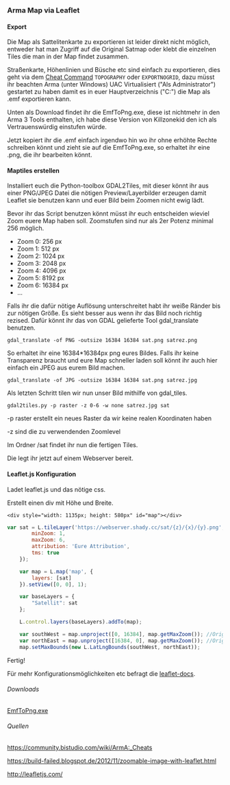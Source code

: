 ### Arma Map via Leaflet

#### Export

Die Map als Sattelitenkarte zu exportieren ist leider direkt nicht möglich, entweder hat man Zugriff auf die Original Satmap oder klebt die einzelnen Tiles die man in der Map findet zusammen.

Straßenkarte, Höhenlinien und Büsche etc sind einfach zu exportieren, dies geht via dem [Cheat Command](https://community.bistudio.com/wiki/ArmA:_Cheats#TOPOGRAPHY) `TOPOGRAPHY` oder `EXPORTNOGRID`, dazu müsst ihr beachten Arma (unter Windows) UAC Virtualisiert ("Als Administrator") gestartet zu haben damit es in euer Hauptverzeichnis ("C:") die Map als .emf exportieren kann.

Unten als Download findet ihr die EmfToPng.exe, diese ist nichtmehr in den Arma 3 Tools enthalten, ich habe diese Version von Killzonekid den ich als Vertrauenswürdig einstufen würde.

Jetzt kopiert ihr die .emf einfach irgendwo hin wo ihr ohne erhöhte Rechte schreiben könnt und zieht sie auf die EmfToPng.exe, so erhaltet ihr eine .png, die ihr bearbeiten könnt.

#### Maptiles erstellen

Installiert euch die Python-toolbox GDAL2Tiles, mit dieser könnt ihr aus einer PNG/JPEG Datei die nötigen Preview/Layerbilder erzeugen damit Leaflet sie benutzen kann und euer Bild beim Zoomen nicht ewig lädt.

Bevor ihr das Script benutzen könnt müsst ihr euch entscheiden wieviel Zoom euere Map haben soll. Zoomstufen sind nur als 2er Potenz minimal 256 möglich.

 - Zoom 0: 256 px
 - Zoom 1: 512 px
 - Zoom 2: 1024 px
 - Zoom 3: 2048 px
 - Zoom 4: 4096 px
 - Zoom 5: 8192 px
 - Zoom 6: 16384 px
 - ...

Falls ihr die dafür nötige Auflösung unterschreitet habt ihr weiße Ränder bis zur nötigen Größe. Es sieht besser aus wenn ihr das Bild noch richtig rezised. Dafür könnt ihr das von GDAL gelieferte Tool gdal_translate benutzen.

`gdal_translate -of PNG -outsize 16384 16384 sat.png satrez.png`

So erhaltet ihr eine 16384*16384px png eures Bildes. Falls ihr keine Transparenz braucht und eure Map schneller laden soll könnt ihr auch hier einfach ein JPEG aus eurem Bild machen.

`gdal_translate -of JPG -outsize 16384 16384 sat.png satrez.jpg`

Als letzten Schritt tilen wir nun unser Bild mithilfe von gdal_tiles.

`gdal2tiles.py -p raster -z 0-6 -w none satrez.jpg sat`

 -p raster erstellt ein neues Raster da wir keine realen Koordinaten haben
 
 -z sind die zu verwendenden Zoomlevel 
 
Im Ordner /sat findet ihr nun die fertigen Tiles.
 
Die legt ihr jetzt auf einem Webserver bereit.
 
#### Leaflet.js Konfiguration
 
Ladet leaflet.js und das nötige css.
 
Erstellt einen div mit Höhe und Breite.
 
`<div style="width: 1135px; height: 580px" id="map"></div>`
 
```javascript
var sat = L.tileLayer('https://webserver.shady.cc/sat/{z}/{x}/{y}.png', {
        minZoom: 1,
        maxZoom: 6,
        attribution: 'Eure Attribution',
        tms: true
    });

    var map = L.map('map', {
        layers: [sat]
    }).setView([0, 0], 1);

    var baseLayers = {
        "Satellit": sat
    };

    L.control.layers(baseLayers).addTo(map);

    var southWest = map.unproject([0, 16384], map.getMaxZoom()); //Original-Höhe
    var northEast = map.unproject([16384, 0], map.getMaxZoom()); //Original-Breite
    map.setMaxBounds(new L.LatLngBounds(southWest, northEast));
```

Fertig!

Für mehr Konfigurationsmöglichkeiten etc befragt die [leaflet-docs](http://leafletjs.com/reference-1.2.0.html).

###### Downloads

[EmfToPng.exe](EmfToPng.exe)

###### Quellen

https://community.bistudio.com/wiki/ArmA:_Cheats

https://build-failed.blogspot.de/2012/11/zoomable-image-with-leaflet.html

http://leafletjs.com/